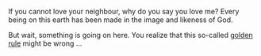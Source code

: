 If you cannot love your neighbour, why do you say you love me?
Every being on this earth has been made in the image and likeness of God.

But wait, something is going on here. You realize that this so-called 
[golden rule](english/golden-rule/golden-rule.md) might be wrong ...
